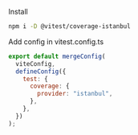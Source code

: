 Install

```sh
npm i -D @vitest/coverage-istanbul
```

Add config in vitest.config.ts

```js
export default mergeConfig(
  viteConfig,
  defineConfig({
    test: {
      coverage: {
        provider: "istanbul",
      },
    },
  })
);
```
